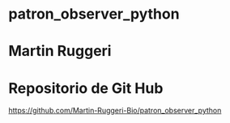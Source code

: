 # patron_observer_python
# Martin Ruggeri
# Repositorio de Git Hub
https://github.com/Martin-Ruggeri-Bio/patron_observer_python